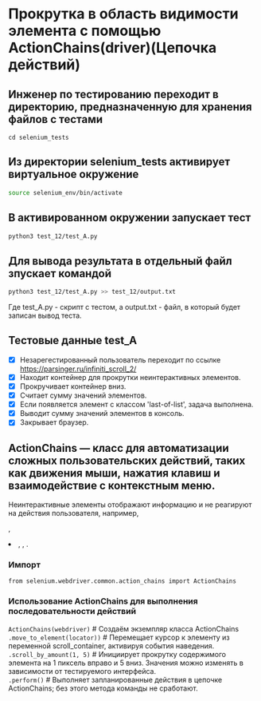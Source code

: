 # Прокрутка в область видимости элемента с помощью ActionChains(driver)(Цепочка действий)

## Инженер по тестированию переходит в директорию, предназначенную для хранения файлов с тестами
```
cd selenium_tests
```
## Из директории selenium_tests активирует виртуальное окружение
```sh
source selenium_env/bin/activate
```
## В активированном окружении запускает тест 
```sh
python3 test_12/test_A.py
```
## Для вывода результата в отдельный файл зпускает командой 
```sh
python3 test_12/test_A.py >> test_12/output.txt
```
Где test_A.py -  скрипт с тестом, а output.txt - файл, в который будет записан вывод теста.

## Тестовые данные test_A
- [x] Незарегестированный пользователь переходит по ссылке https://parsinger.ru/infiniti_scroll_2/
- [x] Находит контейнер для прокрутки неинтерактивных элементов.
- [x] Прокручивает контейнер вниз.
- [x] Считает сумму значений элементов.
- [x] Если появляется элемент с классом 'last-of-list', задача выполнена.
- [x] Выводит сумму значений элементов в консоль.
- [x] Закрывает браузер.

## ActionChains — класс для автоматизации сложных пользовательских действий, таких как движения мыши, нажатия клавиш и взаимодействие с контекстным меню.
Неинтерактивные элементы отображают информацию и не реагируют на действия пользователя, например, <p>, <li>, <tr>, <td>.

### Импорт 
```from selenium.webdriver.common.action_chains import ActionChains```

### Использование ActionChains для выполнения последовательности действий
```ActionChains(webdriver)``` # Создаём экземпляр класса ActionChains\
```.move_to_element(locator))``` # Перемещает курсор к элементу из переменной scroll_container, активируя события наведения.\
```.scroll_by_amount(1, 5)``` # Инициирует прокрутку содержимого элемента на 1 пиксель вправо и 5 вниз. Значения можно изменять в зависимости от тестируемого интерфейса.\
```.perform()``` # Выполняет запланированные действия в цепочке ActionChains; без этого метода команды не сработают.
